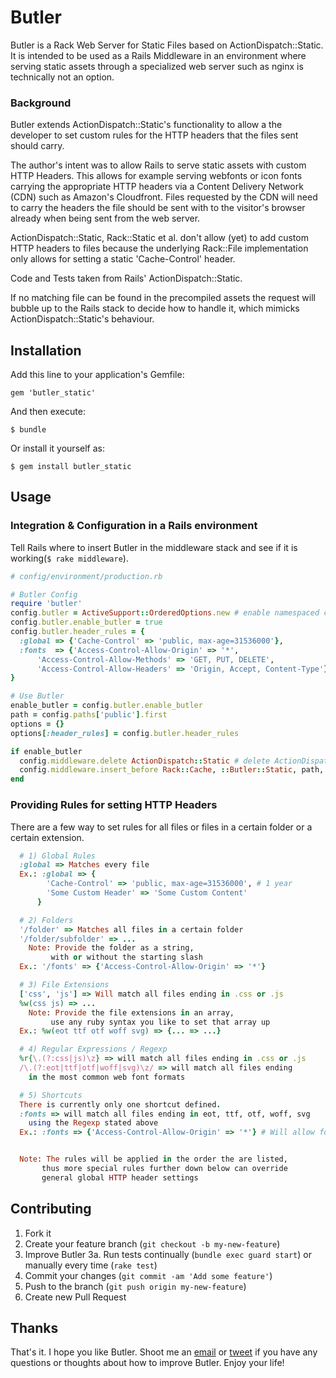 # Butler

Butler is a Rack Web Server for Static Files based on ActionDispatch::Static.
It is intended to be used as a Rails Middleware in an environment where serving static assets through a specialized web server such as nginx is technically not an option.

### Background

Butler extends ActionDispatch::Static's functionality to allow a the developer to set custom rules for the HTTP headers that the files sent should carry.

The author's intent was to allow Rails to serve static assets with custom HTTP Headers.
This allows for example serving webfonts or icon fonts carrying the appropriate HTTP headers via a Content Delivery Network (CDN) such as Amazon's Cloudfront. Files requested by the CDN will need to carry the headers the file should be sent with to the visitor's browser already when being sent from the web server.

ActionDispatch::Static, Rack::Static et al. don't allow (yet) to add custom HTTP headers to files because the underlying Rack::File implementation only allows for setting a static 'Cache-Control' header.

Code and Tests taken from Rails' ActionDispatch::Static.

If no matching file can be found in the precompiled assets the request will bubble up to the Rails stack to decide how to handle it, which mimicks ActionDispatch::Static's behaviour.

## Installation

Add this line to your application's Gemfile:

    gem 'butler_static'

And then execute:

    $ bundle

Or install it yourself as:

    $ gem install butler_static

## Usage

<!-- ### Configuration

```ruby
# config/environment/production.rb

# Use Butler
# to serve precompiled assets
config.assets.use_butler = true

# Rules for HTTP Headers to be set on files
# sent by Butler
config.assets.header_rules = {
  rule => {http_field => content},
  rule => {http_field => content}
}
``` -->

### Integration & Configuration in a Rails environment

Tell Rails where to insert Butler in the middleware stack and see if it is working(`$ rake middleware`).

```ruby
# config/environment/production.rb

# Butler Config
require 'butler'
config.butler = ActiveSupport::OrderedOptions.new # enable namespaced configuration
config.butler.enable_butler = true
config.butler.header_rules = {
  :global => {'Cache-Control' => 'public, max-age=31536000'},
  :fonts  => {'Access-Control-Allow-Origin' => '*',
      'Access-Control-Allow-Methods' => 'GET, PUT, DELETE',
      'Access-Control-Allow-Headers' => 'Origin, Accept, Content-Type'}
}

# Use Butler
enable_butler = config.butler.enable_butler
path = config.paths['public'].first
options = {}
options[:header_rules] = config.butler.header_rules

if enable_butler
  config.middleware.delete ActionDispatch::Static # delete ActionDispatch::Static when deploying to Heroku
  config.middleware.insert_before Rack::Cache, ::Butler::Static, path, options
end
```

### Providing Rules for setting HTTP Headers

There are a few way to set rules for all files or files in a certain folder or a certain extension.

```ruby
  # 1) Global Rules
  :global => Matches every file
  Ex.: :global => {
        'Cache-Control' => 'public, max-age=31536000', # 1 year
        'Some Custom Header' => 'Some Custom Content'
      }

  # 2) Folders
  '/folder' => Matches all files in a certain folder
  '/folder/subfolder' => ...
    Note: Provide the folder as a string,
         with or without the starting slash
  Ex.: '/fonts' => {'Access-Control-Allow-Origin' => '*'}

  # 3) File Extensions
  ['css', 'js'] => Will match all files ending in .css or .js
  %w(css js) => ...
    Note: Provide the file extensions in an array,
         use any ruby syntax you like to set that array up
  Ex.: %w(eot ttf otf woff svg) => {... => ...}

  # 4) Regular Expressions / Regexp
  %r{\.(?:css|js)\z} => will match all files ending in .css or .js
  /\.(?:eot|ttf|otf|woff|svg)\z/ => will match all files ending
    in the most common web font formats

  # 5) Shortcuts
  There is currently only one shortcut defined.
  :fonts => will match all files ending in eot, ttf, otf, woff, svg
    using the Regexp stated above
  Ex.: :fonts => {'Access-Control-Allow-Origin' => '*'} # Will allow fonts and icon fonts to be displayed in Firefox 3.5+


  Note: The rules will be applied in the order the are listed,
       thus more special rules further down below can override
       general global HTTP header settings
```

## Contributing

1. Fork it
2. Create your feature branch (`git checkout -b my-new-feature`)
3. Improve Butler
3a. Run tests continually (`bundle exec guard start`) or manually every time (`rake test`)
4. Commit your changes (`git commit -am 'Add some feature'`)
5. Push to the branch (`git push origin my-new-feature`)
6. Create new Pull Request

## Thanks

That's it. I hope you like Butler.
Shoot me an [email](github@tklemm.eu) or [tweet](https://www.twitter.com/thomasjklemm) if you have any questions or thoughts about how to improve Butler. Enjoy your life!
